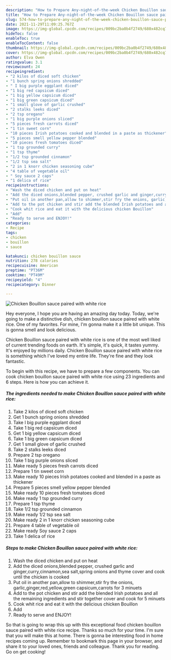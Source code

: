 ```yaml
---
description: "How to Prepare Any-night-of-the-week Chicken Bouillon sauce paired with white rice"
title: "How to Prepare Any-night-of-the-week Chicken Bouillon sauce paired with white rice"
slug: 574-how-to-prepare-any-night-of-the-week-chicken-bouillon-sauce-paired-with-white-rice
date: 2021-11-29T11:09:25.767Z
image: https://img-global.cpcdn.com/recipes/009bc2ba0b4f2749/680x482cq70/chicken-bouillon-sauce-paired-with-white-rice-recipe-main-photo.jpg
hideToc: false
enableToc: true
enableTocContent: false
thumbnail: https://img-global.cpcdn.com/recipes/009bc2ba0b4f2749/680x482cq70/chicken-bouillon-sauce-paired-with-white-rice-recipe-main-photo.jpg
cover: https://img-global.cpcdn.com/recipes/009bc2ba0b4f2749/680x482cq70/chicken-bouillon-sauce-paired-with-white-rice-recipe-main-photo.jpg
author: Elva Owen
ratingvalue: 3.1
reviewcount: 24
recipeingredient:
- "2 kilos of diced soft chicken"
- "1 bunch spring onions shredded"
- " I big purple eggplant diced"
- "1 big red capsicum diced"
- "1 big yellow capsicum diced"
- "1 big green capsicum diced"
- "1 small glove of garlic crushed"
- "2 stalks leeks diced"
- "2 tsp oregano"
- "1 big purple onions sliced"
- "5 pieces fresh carrots diced"
- "1 tin sweet corn"
- "10 pieces Irish potatoes cooked and blended in a paste as thickener"
- "5 pieces smell yellow pepper blended"
- "10 pieces fresh tomatoes diced"
- "1 tsp grounded curry"
- "1 tsp thyme"
- "1/2 tsp grounded cinnamon"
- "1/2 tsp sea salt"
- "2 in 1 knorr chicken seasoning cube"
- "4 table of vegetable oil"
- " Soy sauce 2 caps"
- "1 delica of rice"
recipeinstructions:
- "Wash the diced chicken and put on heat"
- "Add the diced onions,blended pepper, crushed garlic and ginger,curry,cinnamon,sea salt,spring onions and thyme cover and cook until the chicken is cooked"
- "Put oil in another pan,allow to shimmer,stir fry the onions, garlic,ginger,red,yellow,green capsicum,carrots for 3 minuets"
- "Add to the pot chicken and stir add the blended Irish potatoes and all the remaining ingredients and stir together cover and cook for 5 minuets"
- "Cook whit rice and eat it with the delicious chicken Bouillon"
- "Add"
- "Ready to serve and ENJOY!"
categories:
- Recipe
tags:
- chicken
- bouillon
- sauce

katakunci: chicken bouillon sauce 
nutrition: 278 calories
recipecuisine: American
preptime: "PT36M"
cooktime: "PT49M"
recipeyield: "4"
recipecategory: Dinner

---
```



![Chicken Bouillon sauce paired with white rice](https://img-global.cpcdn.com/recipes/009bc2ba0b4f2749/680x482cq70/chicken-bouillon-sauce-paired-with-white-rice-recipe-main-photo.jpg)

Hey everyone, I hope you are having an amazing day today. Today, we're going to make a distinctive dish, chicken bouillon sauce paired with white rice. One of my favorites. For mine, I'm gonna make it a little bit unique. This is gonna smell and look delicious.

Chicken Bouillon sauce paired with white rice is one of the most well liked of current trending foods on earth. It's simple, it's quick, it tastes yummy. It's enjoyed by millions daily. Chicken Bouillon sauce paired with white rice is something which I've loved my entire life. They're fine and they look fantastic.




To begin with this recipe, we have to prepare a few components. You can cook chicken bouillon sauce paired with white rice using 23 ingredients and 6 steps. Here is how you can achieve it.

<!--inarticleads1-->

##### The ingredients needed to make Chicken Bouillon sauce paired with white rice:

1. Take 2 kilos of diced soft chicken
1. Get 1 bunch spring onions shredded
1. Take  I big purple eggplant diced
1. Take 1 big red capsicum diced
1. Get 1 big yellow capsicum diced
1. Take 1 big green capsicum diced
1. Get 1 small glove of garlic crushed
1. Take 2 stalks leeks diced
1. Prepare 2 tsp oregano
1. Take 1 big purple onions sliced
1. Make ready 5 pieces fresh carrots diced
1. Prepare 1 tin sweet corn
1. Make ready 10 pieces Irish potatoes cooked and blended in a paste as thickener
1. Prepare 5 pieces smell yellow pepper blended
1. Make ready 10 pieces fresh tomatoes diced
1. Make ready 1 tsp grounded curry
1. Prepare 1 tsp thyme
1. Take 1/2 tsp grounded cinnamon
1. Make ready 1/2 tsp sea salt
1. Make ready 2 in 1 knorr chicken seasoning cube
1. Prepare 4 table of vegetable oil
1. Make ready  Soy sauce 2 caps
1. Take 1 delica of rice




<!--inarticleads2-->

##### Steps to make Chicken Bouillon sauce paired with white rice:

1. Wash the diced chicken and put on heat
1. Add the diced onions,blended pepper, crushed garlic and ginger,curry,cinnamon,sea salt,spring onions and thyme cover and cook until the chicken is cooked
1. Put oil in another pan,allow to shimmer,stir fry the onions, garlic,ginger,red,yellow,green capsicum,carrots for 3 minuets
1. Add to the pot chicken and stir add the blended Irish potatoes and all the remaining ingredients and stir together cover and cook for 5 minuets
1. Cook whit rice and eat it with the delicious chicken Bouillon
1. Add
1. Ready to serve and ENJOY!



So that is going to wrap this up with this exceptional food chicken bouillon sauce paired with white rice recipe. Thanks so much for your time. I'm sure that you will make this at home. There is gonna be interesting food in home recipes coming up. Remember to bookmark this page in your browser, and share it to your loved ones, friends and colleague. Thank you for reading. Go on get cooking!

